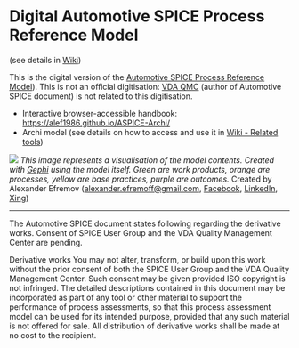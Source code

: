 # Digital Automotive SPICE Process Reference Model
(see details in [Wiki](https://github.com/alef1986/ASPICE-Archi/wiki))

This is the digital version of the [Automotive SPICE Process Reference Model](http://www.automotivespice.com/fileadmin/software-download/AutomotiveSPICE_PAM_31.pdf)). This is not an official digitisation: [VDA QMC](https://vda-qmc.de/) (author of Automotive SPICE document) is not related to this digitisation.

* Interactive browser-accessible handbook: https://alef1986.github.io/ASPICE-Archi/
* Archi model (see details on how to access and use it in [Wiki - Related tools](https://github.com/alef1986/ASPICE-Archi/wiki/Related-tools))

![](https://alef1986.github.io/ASPICE-Archi/WikiImages/test.png)
_This image represents a visualisation of the model contents. Created with [Gephi](https://gephi.org/) using the model itself. Green are work products, orange are processes, yellow are base practices, purple are outcomes._
Created by Alexander Efremov (alexander.efremoff@gmail.com, [Facebook](https://www.facebook.com/alef1986), [LinkedIn](https://www.linkedin.com/in/alexander-efremov-88b65b28/), [Xing](https://www.xing.com/profile/Alexander_Efremov6))

---
The Automotive SPICE document states following regarding the derivative works. Consent of SPICE User Group and the VDA Quality Management Center are pending.

Derivative works
You may not alter, transform, or build upon this work without the prior consent of both the SPICE User Group and the VDA Quality Management Center. Such consent may be given provided ISO copyright is not infringed.
The detailed descriptions contained in this document may be incorporated as part of any tool or other material to support the performance of process assessments, so that this process assessment model can be used for its intended purpose, provided that any such material is not offered for sale. All distribution of derivative works shall be made at no cost to the recipient.
